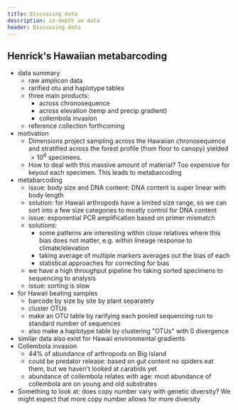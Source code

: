 ```yaml
---
title: Discussing data
description: in-depth on data
header: Discussing data
---
```


## Henrick's Hawaiian metabarcoding

- data summary
    - raw amplicon data
    - rarified otu and haplotype tables
    - three main products:
        - across chronosequence
        - across elevation (temp and precip gradient)
        - collembola invasion
    - reference collection forthcoming
- motivation
    - Dimensions project sampling across the Hawaiian chronosequence and stratified across the forest profile (from floor to canopy) yielded $> 10^6$ specimens.
    - How to deal with this massive amount of material?  Too expensive for keyout each specimen.  This leads to metabarcoding
- metabarcoding
    - issue: body size and DNA content: DNA content is super linear with body length
    - solution: for Hawaii arthropods have a limited size range, so we can sort into a few size categories to mostly control for DNA content
    - issue: exponential PCR amplification based on primer mismatch 
    - solutions:
        - some patterns are interesting within close relatives where this bias does not matter, e.g. within lineage response to climate/elevation
        - taking average of multiple markers averages out the bias of each
        - statistical approaches for correcting for bias
    - we have a high throughput pipeline fro taking sorted specimens to sequencing to analysis
    - issue: sorting is slow
- for Hawaii beating samples
    - barcode by size by site by plant separately
    - cluster OTUs
    - make an OTU table by rarifying each pooled sequencing run to standard number of sequences
    - also make a haplotype table by clustering "OTUs" with 0 divergence
- similar data also exist for Hawaii environmental gradients
- Collembola invasion
    - 44% of abundance of arthropods on Big Island
    - could be predator release: based on gut content no spiders eat them, but we haven't looked at carabids yet
    - abundance of collembola relates with age: most abundance of collembola are on young and old substrates
- Something to look at: does copy number vary with genetic diversity? We might expect that more copy number allows for more diversity
